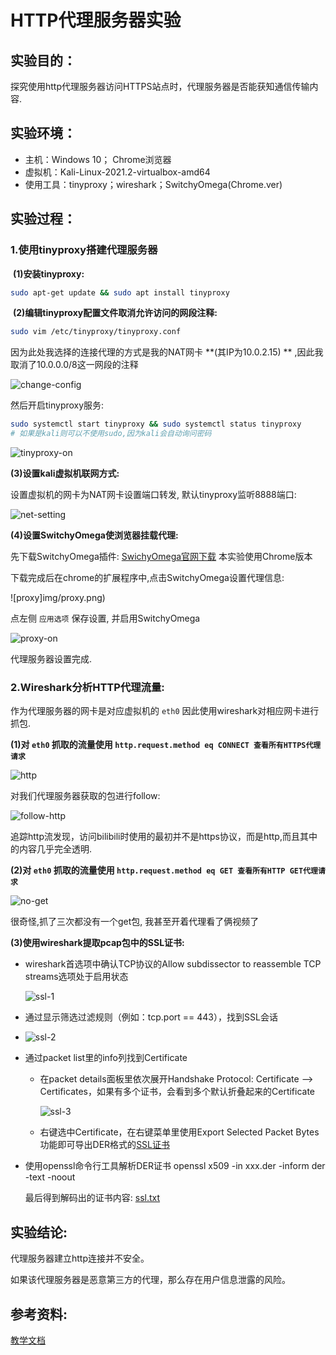 # HTTP代理服务器实验

## 实验目的：

探究使用http代理服务器访问HTTPS站点时，代理服务器是否能获知通信传输内容.



## 实验环境：

* 主机：Windows 10； Chrome浏览器
* 虚拟机：Kali-Linux-2021.2-virtualbox-amd64
* 使用工具：tinyproxy；wireshark；SwitchyOmega(Chrome.ver)



## 实验过程：

### 1.使用tinyproxy搭建代理服务器

​	**(1)安装tinyproxy:**

```bash
sudo apt-get update && sudo apt install tinyproxy
```

​	**(2)编辑tinyproxy配置文件取消允许访问的网段注释:**

```bash
sudo vim /etc/tinyproxy/tinyproxy.conf
```

因为此处我选择的连接代理的方式是我的NAT网卡 **(其IP为10.0.2.15) ** ,因此我取消了10.0.0.0/8这一网段的注释

![change-config](img/change-config.png)

然后开启tinyproxy服务:

```bash
sudo systemctl start tinyproxy && sudo systemctl status tinyproxy
# 如果是kali则可以不使用sudo,因为kali会自动询问密码
```

![tinyproxy-on](img/tinyproxy-on.png)



**(3)设置kali虚拟机联网方式:**

设置虚拟机的网卡为NAT网卡设置端口转发, 默认tinyproxy监听8888端口:

![net-setting](img/net-setting.png)



**(4)设置SwitchyOmega使浏览器挂载代理:**

先下载SwitchyOmega插件: [SwichyOmega官网下载](https://proxy-switchyomega.com/download/) 本实验使用Chrome版本

下载完成后在chrome的扩展程序中,点击SwitchyOmega设置代理信息:

![proxy]img/proxy.png)

点左侧 `应用选项` 保存设置, 并启用SwitchyOmega

![proxy-on](img/proxy-on.png)

代理服务器设置完成.



### 2.Wireshark分析HTTP代理流量:

作为代理服务器的网卡是对应虚拟机的 `eth0` 因此使用wireshark对相应网卡进行抓包.

**(1)对 `eth0` 抓取的流量使用 `http.request.method eq CONNECT 查看所有HTTPS代理请求`**

![http](img/http.png)

对我们代理服务器获取的包进行follow:

![follow-http](img/follow-http.png)

追踪http流发现，访问bilibili时使用的最初并不是https协议，而是http,而且其中的内容几乎完全透明.

**(2)对 `eth0` 抓取的流量使用 `http.request.method eq GET 查看所有HTTP GET代理请求`**

![no-get](img/no-get.png)

很奇怪,抓了三次都没有一个get包, 我甚至开着代理看了俩视频了



**(3)使用wireshark提取pcap包中的SSL证书:**

- wireshark首选项中确认TCP协议的Allow subdissector to reassemble TCP streams选项处于启用状态

  ![ssl-1](img/ssl-1.png)

- 通过显示筛选过滤规则（例如：tcp.port == 443），找到SSL会话

- ![ssl-2](img/ssl-2.png)

- 通过packet list里的info列找到Certificate

  - 在packet details面板里依次展开Handshake Protocol: Certificate --> Certificates，如果有多个证书，会看到多个默认折叠起来的Certificate

    ![ssl-3](img/ssl-3.png)

  - 右键选中Certificate，在右键菜单里使用Export Selected Packet Bytes功能即可导出DER格式的[SSL证书](/packets/certificate.der)

- 使用openssl命令行工具解析DER证书 openssl x509 -in xxx.der -inform der -text -noout

  最后得到解码出的证书内容: [ssl.txt](/packets/ssl.txt)



## 实验结论:

代理服务器建立http连接并不安全。

如果该代理服务器是恶意第三方的代理，那么存在用户信息泄露的风险。

## 参考资料:

[教学文档](https://github.com/c4pr1c3/cuc-ns/blob/master/chap0x03/exp.md)

